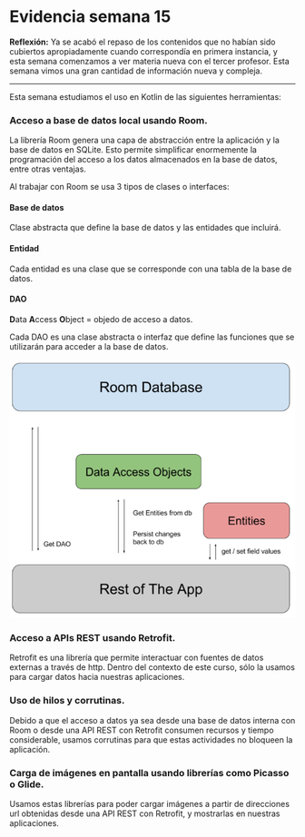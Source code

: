 # Evidencia semana 15

**Reflexión:**
Ya se acabó el repaso de los contenidos que no habían sido cubiertos apropiadamente cuando correspondía en primera instancia, y esta semana comenzamos a ver materia nueva con el tercer profesor. Esta semana vimos una gran cantidad de información nueva y compleja.

---

Esta semana estudiamos el uso en Kotlin de las siguientes herramientas:

### Acceso a base de datos local usando Room.

La librería Room genera una capa de abstracción entre la aplicación y la base de datos en SQLite. Esto permite simplificar enormemente la programación del acceso a los datos almacenados en la base de datos, entre otras ventajas.

Al trabajar con Room se usa 3 tipos de clases o interfaces:

#### Base de datos

Clase abstracta que define la base de datos y las entidades que incluirá.

#### Entidad

Cada entidad es una clase que se corresponde con una tabla de la base de datos.

#### DAO

**D**ata **A**ccess **O**bject = objedo de acceso a datos.

Cada DAO es una clase abstracta o interfaz que define las funciones que se utilizarán para acceder a la base de datos.

![Room](img/semana_15_Room.png)

### Acceso a APIs REST usando Retrofit.

Retrofit es una librería que permite interactuar con fuentes de datos externas a través de http. Dentro del contexto de este curso, sólo la usamos para cargar datos hacia nuestras aplicaciones.


### Uso de hilos y corrutinas.

Debido a que el acceso a datos ya sea desde una base de datos interna con Room o desde una API REST con Retrofit consumen recursos y tiempo considerable, usamos corrutinas para que estas actividades no bloqueen la aplicación.

### Carga de imágenes en pantalla usando librerías como Picasso o Glide.

Usamos estas librerías para poder cargar imágenes a partir de direcciones url obtenidas desde una API REST con Retrofit, y mostrarlas en nuestras aplicaciones.